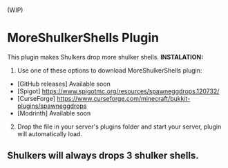 (WIP)
# MoreShulkerShells Plugin
This plugin makes Shulkers drop more shulker shells.
**INSTALATION:**
1. Use one of these options to download MoreShulkerShells plugin:
- [GitHub releases] Available soon
- [Spigot] https://www.spigotmc.org/resources/spawneggdrops.120732/
- [CurseForge] https://www.curseforge.com/minecraft/bukkit-plugins/spawneggdrops
- [Modrinth] Available soon
2. Drop the file in your server's plugins folder and start your server, plugin will automatically load.

## Shulkers will always drops 3 shulker shells.
